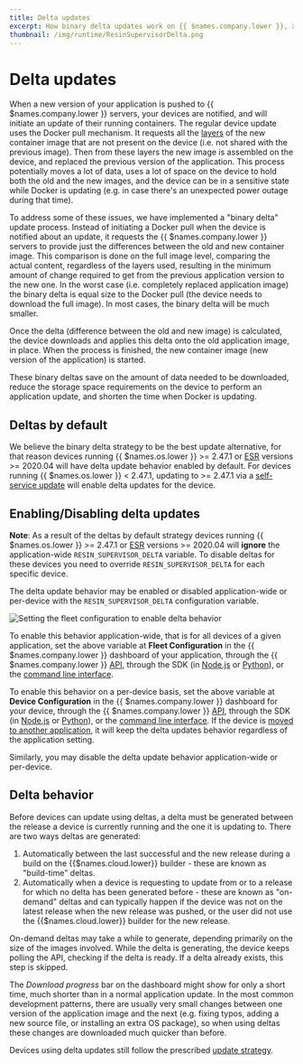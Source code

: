 ```yaml
---
title: Delta updates
excerpt: How binary delta updates work on {{ $names.company.lower }}, and how to enable it for your applications
thumbnail: /img/runtime/ResinSupervisorDelta.png
---
```


# Delta updates

When a new version of your application is pushed to {{ $names.company.lower }} servers, your devices are notified, and will initiate an update of their running containers. The regular device update uses the Docker pull mechanism. It requests all the [layers](https://docs.docker.com/engine/userguide/storagedriver/imagesandcontainers/#/images-and-layers) of the new container image that are not present on the device (i.e. not shared with the previous image). Then from these layers the new image is assembled on the device, and replaced the previous version of the application. This process potentially moves a lot of data, uses a lot of space on the device to hold both the old and the new images, and the device can be in a sensitive state while Docker is updating (e.g. in case there's an unexpected power outage during that time).

To address some of these issues, we have implemented a "binary delta" update process. Instead of initiating a Docker pull when the device is notified about an update, it requests the {{ $names.company.lower }} servers to provide just the differences between the old and new container image. This comparison is done on the full image level, comparing the actual content, regardless of the layers used, resulting in the minimum amount of change required to get from the previous application version to the new one. In the worst case (i.e. completely replaced application image) the binary delta is equal size to the Docker pull (the device needs to download the full image). In most cases, the binary delta will be much smaller.

Once the delta (difference between the old and new image) is calculated, the device downloads and applies this delta onto the old application image, in place. When the process is finished, the new container image (new version of the application) is started.

These binary deltas save on the amount of data needed to be downloaded, reduce the storage space requirements on the device to perform an application update, and shorten the time when Docker is updating.

## Deltas by default

We believe the binary delta strategy to be the best update alternative, for that reason devices running {{ $names.os.lower }} >= 2.47.1 or [ESR](esr) versions >= 2020.04 will have delta update behavior enabled by default. For devices running {{ $names.os.lower }} < 2.47.1, updating to >= 2.47.1 via a [self-service update][self-service-update] will enable delta updates for the device. 

## Enabling/Disabling delta updates

__Note__: As a result of the deltas by default strategy devices running {{ $names.os.lower }} >= 2.47.1 or [ESR](esr) versions >= 2020.04 will **ignore** the application-wide `RESIN_SUPERVISOR_DELTA` variable. To disable deltas for these devices you need to override `RESIN_SUPERVISOR_DELTA` for each specific device.

The delta update behavior may be enabled or disabled application-wide or per-device with the `RESIN_SUPERVISOR_DELTA` configuration variable.

![Setting the fleet configuration to enable delta behavior](/img/runtime/ResinSupervisorDelta.png)

To enable this behavior application-wide, that is for all devices of a given application, set the above variable at **Fleet Configuration** in the {{ $names.company.lower }} dashboard of your application, through the {{ $names.company.lower }} [API](/reference/api/resources/application_config_variable/), through the SDK (in [Node.js](/reference/sdk/node-sdk/#configvar-set-nameorid-key-value-code-promise-code-) or [Python](/reference/sdk/python-sdk/#applicationconfigvariable)), or the [command line interface](/tools/cli/#envs).

To enable this behavior on a per-device basis, set the above variable at **Device Configuration** in the {{ $names.company.lower }} dashboard for your device, through the {{ $names.company.lower }} [API](/runtime/data-api/#create-device-variable), through the SDK (in [Node.js](/reference/sdk/node-sdk/#configvar-set-uuidorid-key-value-code-promise-code-) or [Python](/reference/sdk/python-sdk/#deviceconfigvariable)), or the [command line interface](/tools/cli/#envs). If the device is [moved to another application](/management/devices/#move-to-another-application), it will keep the delta updates behavior regardless of the application setting.

Similarly, you may disable the delta update behavior application-wide or per-device.

## Delta behavior

Before devices can update using deltas, a delta must be generated between the release a device is currently running and the one it is updating to. There are two ways deltas are generated:

1. Automatically between the last successful and the new release during a build on the {{$names.cloud.lower}} builder - these are known as "build-time" deltas.
2. Automatically when a device is requesting to update from or to a release for which no delta has been generated before - these are known as "on-demand" deltas and can typically happen if the device was not on the latest release when the new release was pushed, or the user did not use the {{$names.cloud.lower}} builder for the new release.

On-demand deltas may take a while to generate, depending primarily on the size of the images involved. While the delta is generating, the device keeps polling the API, checking if the delta is ready. If a delta already exists, this step is skipped.

The *Download progress* bar on the dashboard might show for only a short time, much shorter than in a normal application update. In the most common development patterns, there are usually very small changes between one version of the application image and the next (e.g. fixing typos, adding a new source file, or installing an extra OS package), so when using deltas these changes are downloaded much quicker than before.

Devices using delta updates still follow the prescribed [update strategy](update-strategies).

[esr]:/reference/OS/extended-support-release/
[self-service-update]:/reference/OS/updates/self-service/
[update-strategies]:/learn/deploy/release-strategy/update-strategies/
